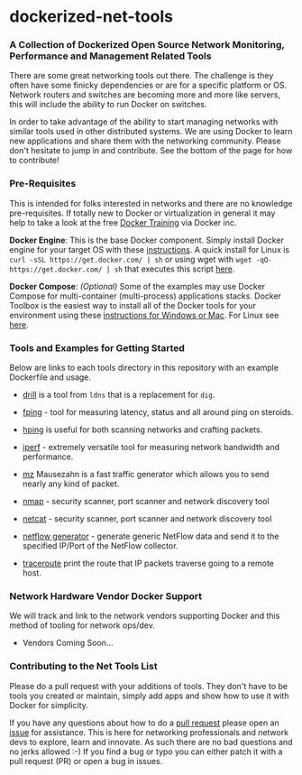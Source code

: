 # dockerized-net-tools 

### A Collection of Dockerized Open Source Network Monitoring, Performance and Management Related Tools

There are some great networking tools out there. The challenge is they often have some finicky dependencies or are for a specific platform or OS. Network routers and switches are becoming more and more like servers, this will include the ability to run Docker on switches. 

In order to take advantage of the ability to start managing networks with similar tools used in other distributed systems. We are using Docker to learn new applications and share them with the networking community. Please don't hesitate to jump in and contribute. See the bottom of the page for how to contribute!

### Pre-Requisites

This is intended for folks interested in networks and there are no knowledge pre-requisites. If totally new to Docker or virtualization in general it may help to take a look at the free [Docker Training](https://training.docker.com) via Docker inc.

**Docker Engine**: This is the base Docker component. Simply install Docker engine for your target OS with these [instructions](https://docs.docker.com/engine/installation/). A quick install for Linux is `curl -sSL https://get.docker.com/ | sh` or using wget with `wget -qO- https://get.docker.com/ | sh` that executes this script [here](https://get.docker.com). 

**Docker Compose**: *(Optional)* Some of the examples may use Docker Compose for multi-container (multi-process) applications stacks. Docker Toolbox is the easiest way to install all of the Docker tools for your environment using these [instructions for Windows or Mac](https://www.docker.com/docker-toolbox). For Linux see [here](https://docs.docker.com/compose/install/).

### Tools and Examples for Getting Started

Below are links to each tools directory in this repository with an example Dockerfile and usage.

* [drill](https://github.com/gopher-net/dockerized-net-tools/tree/master/drill) is a tool from `ldns` that is a replacement for `dig`.

* [fping](https://github.com/gopher-net/dockerized-net-tools/tree/master/fping) - tool for measuring latency, status and all around ping on steroids. 

* [hping](https://github.com/gopher-net/dockerized-net-tools/tree/master/hping) is useful for both scanning networks and crafting packets.

* [iperf](https://github.com/gopher-net/dockerized-net-tools/tree/master/mz) - extremely versatile tool for measuring network bandwidth and performance. 

* [mz](https://github.com/gopher-net/dockerized-net-tools/tree/master/mz) Mausezahn is a fast traffic generator which allows you to send nearly any kind of packet.

* [nmap](https://github.com/gopher-net/dockerized-net-tools/tree/master/nmap) - security scanner, port scanner and network discovery tool

* [netcat](https://github.com/gopher-net/dockerized-net-tools/tree/master/netcat) - security scanner, port scanner and network discovery tool

* [netflow generator](https://github.com/gopher-net/dockerized-net-tools/tree/master/netflow-generator) - generate generic NetFlow data and send it to the specified IP/Port of the NetFlow collector.

* [traceroute](https://github.com/gopher-net/dockerized-net-tools/tree/master/traceroute) print the route that IP packets traverse going to a remote host.


### Network Hardware Vendor Docker Support

We will track and link to the network vendors supporting Docker and this method of tooling for network ops/dev.

* Vendors Coming Soon...

### Contributing to the Net Tools List

Please do a pull request with your additions of tools. They don't have to be tools you created or maintain, simply add apps and show how to use it with Docker for simplicity. 

If you have any questions about how to do a [pull request](https://help.github.com/articles/using-pull-requests/) please open an [issue](https://github.com/gopher-net/dockerized-net-tools/issues) for assistance. This is here for networking professionals and network devs to explore, learn and innovate. As such there are no bad questions and no jerks allowed :-) If you find a bug or typo you can either patch it with a pull request (PR) or open a bug in issues.
